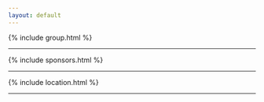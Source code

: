 ```yaml
---
layout: default
---
```


{% include group.html %}

---

{% include sponsors.html %}

---

{% include location.html %}

---
